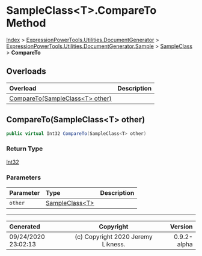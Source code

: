 ﻿# SampleClass&lt;T>.CompareTo Method

[Index](../index.md) > [ExpressionPowerTools.Utilities.DocumentGenerator](ExpressionPowerTools.Utilities.DocumentGenerator.a.md) > [ExpressionPowerTools.Utilities.DocumentGenerator.Sample](ExpressionPowerTools.Utilities.DocumentGenerator.Sample.n.md) > [SampleClass<T>](ExpressionPowerTools.Utilities.DocumentGenerator.Sample.SampleClass`1.cs.md) > **CompareTo**



## Overloads

| Overload | Description |
| :-- | :-- |
| [CompareTo(SampleClass&lt;T> other)](#comparetosampleclasst-other) |  |
## CompareTo(SampleClass&lt;T> other)



```csharp
public virtual Int32 CompareTo(SampleClass<T> other)
```

### Return Type

 [Int32](https://docs.microsoft.com/dotnet/api/system.int32) 

### Parameters

| Parameter | Type | Description |
| :-- | :-- | :-- |
| `other` | [SampleClass&lt;T>](ExpressionPowerTools.Utilities.DocumentGenerator.Sample.SampleClass`1.cs.md) |  |



---

| Generated | Copyright | Version |
| :-- | :-: | --: |
| 09/24/2020 23:02:13 | (c) Copyright 2020 Jeremy Likness. | 0.9.2-alpha |
